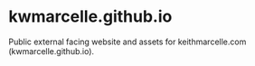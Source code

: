 # kwmarcelle.github.io
Public external facing website and assets for keithmarcelle.com (kwmarcelle.github.io).
